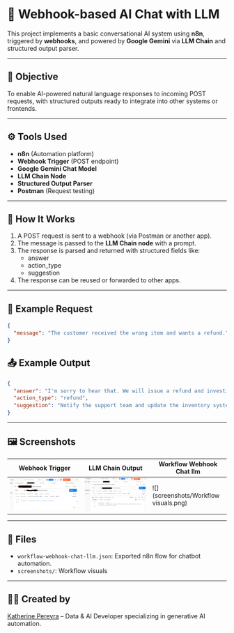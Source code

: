 
# 🤖 Webhook-based AI Chat with LLM

This project implements a basic conversational AI system using **n8n**, triggered by **webhooks**, and powered by **Google Gemini** via **LLM Chain** and structured output parser.

---

## 📌 Objective

To enable AI-powered natural language responses to incoming POST requests, with structured outputs ready to integrate into other systems or frontends.

---

## ⚙️ Tools Used

- **n8n** (Automation platform)
- **Webhook Trigger** (POST endpoint)
- **Google Gemini Chat Model**
- **LLM Chain Node**
- **Structured Output Parser**
- **Postman** (Request testing)

---

## 🚀 How It Works

1. A POST request is sent to a webhook (via Postman or another app).
2. The message is passed to the **LLM Chain node** with a prompt.
3. The response is parsed and returned with structured fields like:
   - answer
   - action_type
   - suggestion
4. The response can be reused or forwarded to other apps.

---

## 🧪 Example Request

```json
{
  "message": "The customer received the wrong item and wants a refund."
}
```

## 📤 Example Output

```json
{
  "answer": "I'm sorry to hear that. We will issue a refund and investigate.",
  "action_type": "refund",
  "suggestion": "Notify the support team and update the inventory system."
}
```

---

## 🖼️ Screenshots

| Webhook Trigger | LLM Chain Output | Workflow Webhook Chat llm |
|-----------------|------------------|------------------|
| ![](screenshots/webhook_trigger.png) | ![](screenshots/llm_chain_response.png) |![](screenshots/Workflow visuals.png) |

---

## 📂 Files

- `workflow-webhook-chat-llm.json`: Exported n8n flow for chatbot automation.
- `screenshots/`: Workflow visuals



---

## 👩‍💻 Created by

[Katherine Pereyra](https://github.com/katherinepereyra) – Data & AI Developer specializing in generative AI automation.
